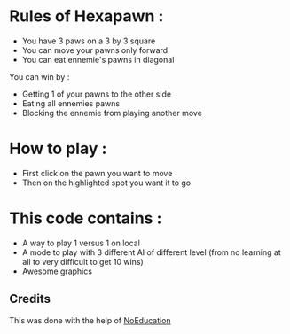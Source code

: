 # Rules of Hexapawn :

- You have 3 paws on a 3 by 3 square
- You can move your pawns only forward
- You can eat ennemie's pawns in diagonal

You can win by : 
- Getting 1 of your pawns to the other side
- Eating all ennemies pawns
- Blocking the ennemie from playing another move

# How to play :
- First click on the pawn you want to move 
- Then on the highlighted spot you want it to go

# This code contains :

- A way to play 1 versus 1 on local
- A mode to play with 3 different AI of different level (from no learning at all to very difficult to get 10 wins)
- Awesome graphics

## Credits
This was done with the help of [NoEducation](https://www.youtube.com/@noeducation_)
